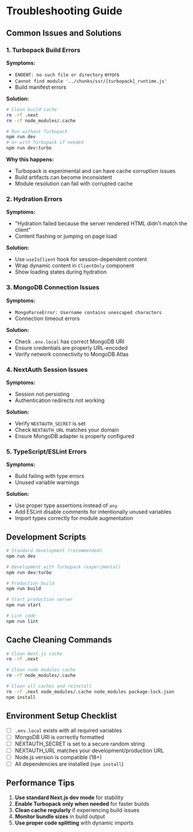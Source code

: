 # Troubleshooting Guide

## Common Issues and Solutions

### 1. Turbopack Build Errors

**Symptoms:**
- `ENOENT: no such file or directory` errors
- `Cannot find module '../chunks/ssr/[turbopack]_runtime.js'`
- Build manifest errors

**Solution:**
```bash
# Clean build cache
rm -rf .next
rm -rf node_modules/.cache

# Run without Turbopack
npm run dev
# or with Turbopack if needed
npm run dev:turbo
```

**Why this happens:**
- Turbopack is experimental and can have cache corruption issues
- Build artifacts can become inconsistent
- Module resolution can fail with corrupted cache

### 2. Hydration Errors

**Symptoms:**
- "Hydration failed because the server rendered HTML didn't match the client"
- Content flashing or jumping on page load

**Solution:**
- Use `useIsClient` hook for session-dependent content
- Wrap dynamic content in `ClientOnly` component
- Show loading states during hydration

### 3. MongoDB Connection Issues

**Symptoms:**
- `MongoParseError: Username contains unescaped characters`
- Connection timeout errors

**Solution:**
- Check `.env.local` has correct MongoDB URI
- Ensure credentials are properly URL-encoded
- Verify network connectivity to MongoDB Atlas

### 4. NextAuth Session Issues

**Symptoms:**
- Session not persisting
- Authentication redirects not working

**Solution:**
- Verify `NEXTAUTH_SECRET` is set
- Check `NEXTAUTH_URL` matches your domain
- Ensure MongoDB adapter is properly configured

### 5. TypeScript/ESLint Errors

**Symptoms:**
- Build failing with type errors
- Unused variable warnings

**Solution:**
- Use proper type assertions instead of `any`
- Add ESLint disable comments for intentionally unused variables
- Import types correctly for module augmentation

## Development Scripts

```bash
# Standard development (recommended)
npm run dev

# Development with Turbopack (experimental)
npm run dev:turbo

# Production build
npm run build

# Start production server
npm run start

# Lint code
npm run lint
```

## Cache Cleaning Commands

```bash
# Clean Next.js cache
rm -rf .next

# Clean node modules cache
rm -rf node_modules/.cache

# Clean all caches and reinstall
rm -rf .next node_modules/.cache node_modules package-lock.json
npm install
```

## Environment Setup Checklist

- [ ] `.env.local` exists with all required variables
- [ ] MongoDB URI is correctly formatted
- [ ] NEXTAUTH_SECRET is set to a secure random string
- [ ] NEXTAUTH_URL matches your development/production URL
- [ ] Node.js version is compatible (18+)
- [ ] All dependencies are installed (`npm install`)

## Performance Tips

1. **Use standard Next.js dev mode** for stability
2. **Enable Turbopack only when needed** for faster builds
3. **Clean cache regularly** if experiencing build issues
4. **Monitor bundle sizes** in build output
5. **Use proper code splitting** with dynamic imports
